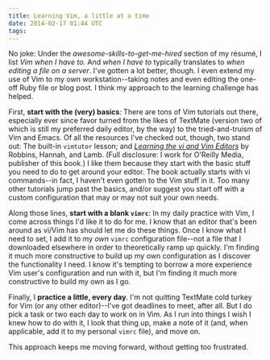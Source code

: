 ```yaml
---
title: Learning Vim, a little at a time
date: 2014-02-17 01:44 UTC
tags:
---
```


No joke: Under the *awesome-skills-to-get-me-hired* section of my résumé, I list *Vim when I have to.* And *when I have to* typically translates to *when editing a file on a server*. I've gotten a lot better, though. I even extend my use of Vim to my own workstation--taking notes and even editing the one-off Ruby file or blog post. I think my approach to the learning challenge has helped.

First, **start with the (very) basics**: There are tons of Vim tutorials out there, especially ever since favor turned from the likes of TextMate (version two of which is still my preferred daily editor, by the way) to the tried-and-truism of Vim and Emacs. Of all the resources I've checked out, though, two stand out: The built-in `vimtutor` lesson; and *[Learning the vi and Vim Editors](http://shop.oreilly.com/product/9780596529833.do)* by Robbins, Hannah, and Lamb. (Full disclosure: I work for O'Reilly Media, publisher of this book.) I like them because they start with the basic stuff you need to do to get around your editor. The book actually starts with vi commands--in fact, I haven't even gotten to the Vim stuff in it. Too many other tutorials jump past the basics, and/or suggest you start off with a custom configuration that may or may not suit your own needs.

Along those lines, **start with a blank `vimrc`**: In my daily practice with Vim, I come across things I'd like it to do for me. I know that an editor that's been around as vi/Vim has should let me do these things. Once I know what I need to set, I add it to my *own* `vimrc` configuration file--not a file that I downloaded elsewhere in order to theoretically ramp up quickly. I'm finding it much more constructive to build up my own configuration as I discover the functionality I need. I know it's tempting to borrow a more experience Vim user's configuration and run with it, but I'm finding it much more constructive to build my own as I go.

Finally, I **practice a little, every day**. I'm not quitting TextMate cold turkey for Vim (or any other editor)--I've got deadlines to meet, after all. But I do pick a task or two each day to work on in Vim. As I run into things I wish I knew how to do with it, I look that thing up, make a note of it (and, when applicable, add it to my personal `vimrc` file), and move on.

This approach keeps me moving forward, without getting too frustrated.

